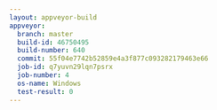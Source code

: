 ```yaml
---
layout: appveyor-build
appveyor:
  branch: master
  build-id: 46750495
  build-number: 640
  commit: 55f04e7742b52859e4a3f877c093282179463e66
  job-id: q7yuvn29lqn7psrx
  job-number: 4
  os-name: Windows
  test-result: 0
---
```


